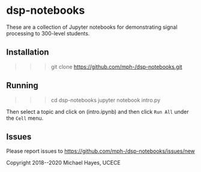 dsp-notebooks
=============

These are a collection of Jupyter notebooks for demonstrating signal processing to 300-level students.


Installation
------------

   >>> git clone https://github.com/mph-/dsp-notebooks.git


Running
-------

   >>> cd dsp-notebooks
   >>> jupyter notebook intro.py

Then select a topic and click on (intro.ipynb) and then click `Run All` under the `Cell` menu.


Issues
------

Please report issues to https://github.com/mph-/dsp-notebooks/issues/new

Copyright 2018--2020 Michael Hayes, UCECE
